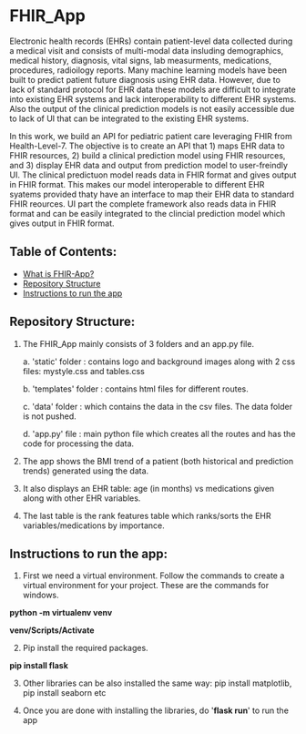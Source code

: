 # FHIR_App
Electronic health records (EHRs) contain patient-level data collected during a medical visit and consists of multi-modal data insluding demographics, medical history, diagnosis, vital signs, lab measurments, medications, procedures, radioilogy reports. Many machine learning models have been built to predict patient future diagnosis using EHR data. However, due to lack of standard protocol for EHR data these models are difficult to integrate into existing EHR systems and lack interoperability to different EHR systems. Also the output of the clinical prediction models is not easily accessible due to lack of UI that can be integrated to the existing EHR systems.

In this work, we build an API for pediatric patient care leveraging FHIR from Health-Level-7. The objective is to create an API that 1) maps EHR data to FHIR resources, 2) build a clinical prediction model using FHIR resources, and 3) display EHR data and output from prediction model to user-freindly UI.
The clinical predictuon model reads data in FHIR format and gives output in FHIR format. This makes our model interoperable to different EHR syatems provided thaty have an interface to map their EHR data to standard FHIR reources. UI part the complete framework also reads data in FHIR format and can be easily integrated to the clincial prediction model which gives output in FHIR format.

## Table of Contents:
- [What is FHIR-App?](#What-is-FHIR-App?)
- [Repository Structure](#Repository-Structure)
- [Instructions to run the app](#Instructions-to-run-the-app)



## Repository Structure:

1. The FHIR_App mainly consists of 3 folders and an app.py file.

    a. 'static' folder : contains logo and background images along with 2 css files: mystyle.css and tables.css
    
    b. 'templates' folder : contains html files for different routes.
    
    c. 'data' folder : which contains the data in the csv files. The data folder is not pushed. 
    
    d. 'app.py' file : main python file which creates all the routes and has the code for processing the data.
    
2. The app shows the BMI trend of a patient (both historical and prediction trends) generated using the data.

3. It also displays an EHR table: age (in months) vs medications given along with other EHR variables. 

4. The last table is the rank features table which ranks/sorts the EHR variables/medications by importance. 


## Instructions to run the app: 

1. First we need a virtual environment. Follow the commands to create a virtual environment for your project. These are the commands for windows.

  **python -m virtualenv venv**

  **venv/Scripts/Activate**

2. Pip install the required packages.

  **pip install flask** 

3. Other libraries can be also installed the same way: pip install matplotlib, pip install seaborn etc

4. Once you are done with installing the libraries, do '**flask run**' to run the app
